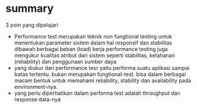 # summary

3 poin yang dipelajari

- Performance test merupakan teknik non fungtional testing untuk menentukan parameter sistem dalam hal responsif dan stabilitas dibawah berbagai beban (load) kerja
performance testing juga mengukur kualitas atribut dari sistem seperti stabilitas, ketahanan (reliability) dan penggunaan sumber daya
- yang diukur dari performance tesr yaitu performa suatu aplikasi sampai batas tertentu. bukan merupakan fungtional-test. bisa dalam berbagai macam bentuk untuk memahami reliability, stability dan availability pada environment-nya.
- yang perlu diperhatikan dalam performa test adalah  throughput dan response data-nya
